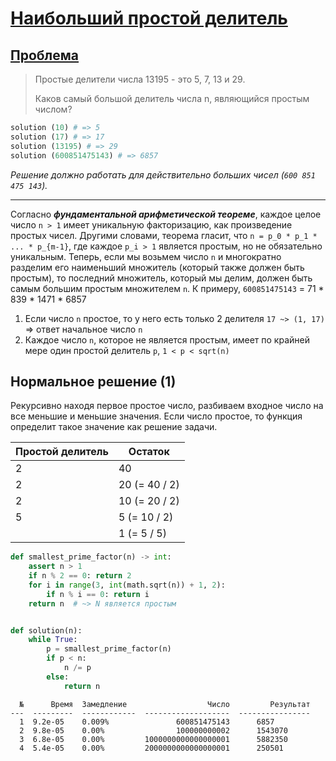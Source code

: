 # [Наибольший простой делитель](https://www.codewars.com/kata/5646ac68901dc5c31a000022/python)

## [Проблема](https://euler.jakumo.org/problems/view/3.html)

> Простые делители числа 13195 - это 5, 7, 13 и 29.
>
> Каков самый большой делитель числа n, являющийся простым числом?


``` python
solution (10) # => 5 
solution (17) # => 17
solution (13195) # => 29
solution (600851475143) # => 6857
```
*Решение должно работать для действительно больших чисел (`600 851 475 143`).*

----

Согласно ***фундаментальной арифметической теореме***, каждое целое число `n > 1` имеет уникальную факторизацию, как произведение простых чисел.
Другими словами, теорема гласит, что `n = p_0 * p_1 * ... * p_{m-1}`, где каждое `p_i > 1` является простым, но не обязательно уникальным.
Теперь, если мы возьмем число `n` и многократно разделим его наименьший множитель (который также должен быть простым), то последний
 множитель, который мы делим, должен быть самым большим простым множителем `n`. К примеру, `600851475143` = 71 * 839 * 1471 * 6857


1. Если число `n` простое, то у него есть только 2 делителя `17 ~> (1, 17)` => ответ начальное число `n` 
2. Каждое число `n`, которое не является простым, имеет по крайней мере один простой делитель `p`, `1 < p < sqrt(n)`

## Нормальное решение (1)

Рекурсивно находя первое простое число, разбиваем входное число на все меньшие и меньшие значения. 
Если число простое, то функция определит такое значение как решение задачи.

|Простой делитель | Остаток         |
|         ------- |---------        |
|               2 |   40            |
|               2 |   20 (= 40 / 2) |
|               2 |   10 (= 20 / 2) |
|               5 |    5 (= 10 / 2) |
|                 |    1 (= 5 / 5)  |

```python
def smallest_prime_factor(n) -> int:
    assert n > 1
    if n % 2 == 0: return 2
    for i in range(3, int(math.sqrt(n)) + 1, 2):
        if n % i == 0: return i
    return n  # ~> N является простым


def solution(n):
    while True:
        p = smallest_prime_factor(n)
        if p < n:
            n /= p
        else:
            return n
```
``` text
  №      Время  Замедление                  Число         Результат
---  ---------  ------------  -------------------  ----------------
  1  9.2e-05    0.009%               600851475143      6857
  2  9.8e-05    0.00%                100000000002      1543070
  3  6.8e-05    0.00%         1000000000000000001      5882350
  4  5.4e-05    0.00%         2000000000000000001      250501
```
